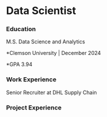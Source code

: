 # Data Scientist

### Education
M.S. Data Science and Analytics

*Clemson University | December 2024

*GPA 3.94

### Work Experience
Senior Recruiter at DHL Supply Chain

### Project Experience
